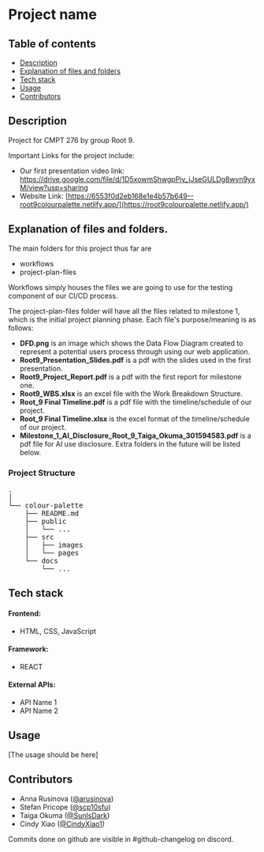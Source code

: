 # Project name

## Table of contents
- [Description](#description)
- [Explanation of files and folders](#files&folders)
- [Tech stack](#tech-stack)
- [Usage](#usage)
- [Contributors](#contributors)

## Description
Project for CMPT 276 by group Root 9.

Important Links for the project include:

- Our first presentation video link: https://drive.google.com/file/d/1D5xowmShwgpPiy_jJseGULDg8wyn9yxM/view?usp=sharing
- Website Link: [https://6553f0d2eb168e1e4b57b649--root9colourpalette.netlify.app/](https://root9colourpalette.netlify.app/)

## Explanation of files and folders.
The main folders for this project thus far are
- workflows
- project-plan-files

Workflows simply houses the files we are going to use for the testing component of our CI/CD process.

The project-plan-files folder will have all the files related to milestone 1, which is the initial project planning phase. Each file's purpose/meaning is as follows:
- **DFD.png** is an image which shows the Data Flow Diagram created to represent a potential users process through using our web application.
- **Root9_Presentation_Slides.pdf** is a pdf with the slides used in the first presentation.
- **Root9_Project_Report.pdf** is a pdf with the first report for milestone one.
- **Root9_WBS.xlsx** is an excel file with the Work Breakdown Structure.
- **Root_9 Final Timeline.pdf** is a pdf file with the timeline/schedule of our project.
- **Root_9 Final Timeline.xlsx** is the excel format of the timeline/schedule of our project.
- **Milestone_1_AI_Disclosure_Root_9_Taiga_Okuma_301594583.pdf** is a pdf file for AI use disclosure.
  Extra folders in the future will be listed below.

<H3> Project Structure </H3>
<pre>
.
│
└── colour-palette
    ├── README.md
    ├── public
    │   └── ...
    ├── src
    │   ├── images
    │   └── pages
    └── docs
        └── ...
</pre>

## Tech stack
#### Frontend:
  - HTML, CSS, JavaScript
#### Framework:
  - REACT
#### External APIs:
  - API Name 1
  - API Name 2

## Usage
[The usage should be here]

## Contributors
- Anna Rusinova ([@arusinova](https://github.com/arusinova))
- Stefan Pricope ([@scp10sfu](https://github.com/scp10sfu))
- Taiga Okuma ([@SunIsDark](https://github.com/SunIsDark))
- Cindy Xiao ([@CindyXiao1](https://github.com/CindyXiao1))

Commits done on github are visible in #github-changelog on discord.
